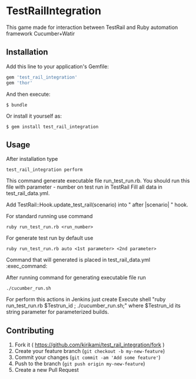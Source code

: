 # TestRailIntegration

This game made for interaction between TestRail and Ruby automation framework Cucumber+Watir

## Installation

Add this line to your application's Gemfile:

```ruby
gem 'test_rail_integration'
gem 'thor'
```

And then execute:

    $ bundle

Or install it yourself as:

    $ gem install test_rail_integration

## Usage

After installation type

    test_rail_integration perform

This command generate executable file run_test_run.rb. You should run this file with parameter - number on test run in TestRail
Fill all data in test_rail_data.yml.

Add TestRail::Hook.update_test_rail(scenario) into " after |scenario| " hook.

For standard running use command

    ruby run_test_run.rb <run_number>

For generate test run by default use

    ruby run_test_run.rb auto <1st parameter> <2nd parameter>

Command that will generated is placed in test_rail_data.yml :exec_command:

After running command for generating executable file run

    ./cucumber_run.sh

For perform this actions in Jenkins just create Execute shell "ruby run_test_run.rb $Testrun_id ; ./cucumber_run.sh;" where $Testrun_id its string parameter for parameterized builds.
## Contributing

1. Fork it ( https://github.com/kirikami/test_rail_integration/fork )
2. Create your feature branch (`git checkout -b my-new-feature`)
3. Commit your changes (`git commit -am 'Add some feature'`)
4. Push to the branch (`git push origin my-new-feature`)
5. Create a new Pull Request

